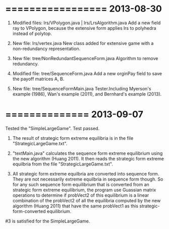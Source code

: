 =================
  2013-08-30
=================

1. Modified files: lrs/VPolygon.java | lrs/LrsAlgorithm.java
   Add a new field ray to VPolygon, because the extensive form applies lrs to polyhedra instead of polytop.

2. New file: lrs/vertex.java
   New class added for extensive game with a non-redundancy representation.

3. New file: tree/NonRedundantSequenceForm.java
   Algorithm to remove redundancy.

4. Modified file: tree/SequenceForm.java
   Add a new orginPay field to save the payoff matrices A, B.

5. New file: tree/SequenceFormMain.java
   Tester.Including Myerson's example (1986), Wan's example (2011), and Bernhard's example (2013). 
   
==============
  2013-09-07
==============

Tested the "SimpleLargeGame". Test passed. 

1. The result of strategic form extreme equilibria is in the file "StrategicLargeGame.txt".

2. "textMain.java" calculates the sequence form extreme equilibrium using the new algorithm (Huang 2011). It then reads 
   the strategic form extreme equilbria from the file "StrategicLargeGame.txt".
   
3. All strategic form extreme equilbria are converted into sequence form. They are not necessarily extreme equilbria in 
   sequence form though. So for any such sequence form equilibrium that is converted from an strategic form extreme equilibrium, 
   the program use Guassian matrix operations to determine if probVect2 of this equilibrium is a linear combination of
   the probVect2 of all the equilibria computed by the new algorithm (Huang 2011) that have the same probVect1 as this 
   strategic-form-converted equilibrium.
   
 #3 is satisfied for the SimpleLargeGame.  
   
     
